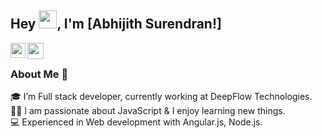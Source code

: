 ## Hey <img src="https://github.com/TheDudeThatCode/TheDudeThatCode/blob/master/Assets/Hi.gif" width="29px">, I'm [Abhijith Surendran!] 

<a href="https://in.linkedin.com/in/abhijith-surendran-02a8ab157">
  <img align="left" width="24px" src="https://cdn.jsdelivr.net/npm/simple-icons@v3/icons/linkedin.svg"  />
</a>

<a href="mailto:abhijithsurendran6@gamil.com">
  <img align="left" width="26px" src="https://cdn.jsdelivr.net/npm/simple-icons@v3/icons/gmail.svg" />
</a>


<br />

### About Me 🚀
🎓 I’m Full stack developer, currently working at DeepFlow Technologies. </br>
👨‍💻 I am passionate about JavaScript  & I enjoy learning new things. </br>
💻 Experienced in Web development with Angular.js, Node.js. </br>
